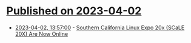 # [Published on 2023-04-02](index.md)

* [2023-04-02, 13:57:00](https://soylentnews.org/article.pl?sid=23/04/01/0348226&from=rss) - [Southern California Linux Expo 20x (SCaLE 20X) Are Now Online](https://soylentnews.org/article.pl?sid=23/04/01/0348226&from=rss)
